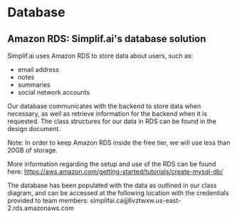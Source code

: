 # Database
## Amazon RDS: Simplif.ai's database solution

Simplif.ai uses Amazon RDS to store data about users, such as:
* email address
* notes
* summaries
* social network accounts

Our database communicates with the backend to store data when necessary, as well as retrieve information for the backend when it is requested. The class structures for our data in RDS can be found in the design document.


Note: In order to keep Amazon RDS inside the free tier, we will use less than 20GB of storage.

More information regarding the setup and use of the RDS can be found here: https://aws.amazon.com/getting-started/tutorials/create-mysql-db/


The database has been populated with the data as outlined in our class diagram, and can be accessed at the following location with the credentials provided to team members: simplifai.caijj6vztwxw.us-east-2.rds.amazonaws.com
